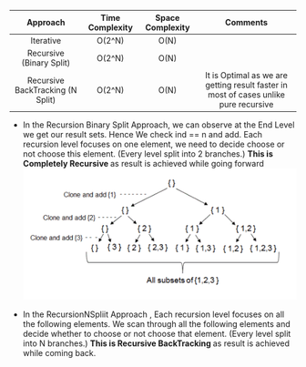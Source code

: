 |             Approach             | Time Complexity | Space Complexity |                                       Comments                                       |
| :------------------------------: | :-------------: | :--------------: | :----------------------------------------------------------------------------------: |
|            Iterative             |     O(2^N)      |       O(N)       |                                                                                      |
|     Recursive (Binary Split)     |     O(2^N)      |       O(N)       |                                                                                      |
| Recursive BackTracking (N Split) |     O(2^N)      |       O(N)       | It is Optimal as we are getting result faster in most of cases unlike pure recursive |

- In the Recursion Binary Split Approach, we can observe at the End Level we get our result sets. Hence We check ind == n and add.
  Each recursion level focuses on one element, we need to decide choose or not choose this element. (Every level split into 2 branches.)
  <b> This is Completely Recursive </b> as result is achieved while going forward
  ![alt text](image.png)

- In the RecursionNSpliit Approach , Each recursion level focuses on all the following elements. We scan through all the following elements and decide whether to choose or not choose that element. (Every level split into N branches.)
  <b> This is Recursive BackTracking </b> as result is achieved while coming back.
